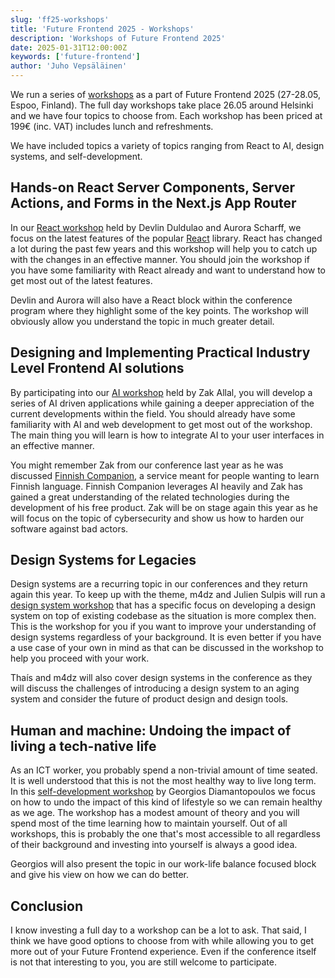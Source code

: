 ```yaml
---
slug: 'ff25-workshops'
title: 'Future Frontend 2025 - Workshops'
description: 'Workshops of Future Frontend 2025'
date: 2025-01-31T12:00:00Z
keywords: ['future-frontend']
author: 'Juho Vepsäläinen'
---
```


We run a series of [workshops](/workshops/) as a part of Future Frontend 2025 (27-28.05, Espoo, Finland). The full day workshops take place 26.05 around Helsinki and we have four topics to choose from. Each workshop has been priced at 199€ (inc. VAT) includes lunch and refreshments.

We have included topics a variety of topics ranging from React to AI, design systems, and self-development.

## Hands-on React Server Components, Server Actions, and Forms in the Next.js App Router

In our [React workshop](/workshops/#hands-on-react-server-components-server-actions-and-forms-in-the-next-js-app-router) held by Devlin Duldulao and Aurora Scharff, we focus on the latest features of the popular [React](https://react.dev/) library. React has changed a lot during the past few years and this workshop will help you to catch up with the changes in an effective manner. You should join the workshop if you have some familiarity with React already and want to understand how to get most out of the latest features.

Devlin and Aurora will also have a React block within the conference program where they highlight some of the key points. The workshop will obviously allow you understand the topic in much greater detail.

## Designing and Implementing Practical Industry Level Frontend AI solutions

By participating into our [AI workshop](/workshops/#designing-and-implementing-practical-industry-level-frontend-ai-solutions) held by Zak Allal, you will develop a series of AI driven applications while gaining a deeper appreciation of the current developments within the field. You should already have some familiarity with AI and web development to get most out of the workshop. The main thing you will learn is how to integrate AI to your user interfaces in an effective manner.

You might remember Zak from our conference last year as he was discussed [Finnish Companion](https://www.finnishcompanion.com/), a service meant for people wanting to learn Finnish language. Finnish Companion leverages AI heavily and Zak has gained a great understanding of the related technologies during the development of his free product. Zak will be on stage again this year as he will focus on the topic of cybersecurity and show us how to harden our software against bad actors.

## Design Systems for Legacies

Design systems are a recurring topic in our conferences and they return again this year. To keep up with the theme, m4dz and Julien Sulpis will run a [design system workshop](/workshops/#design-systems-for-legacies) that has a specific focus on developing a design system on top of existing codebase as the situation is more complex then. This is the workshop for you if you want to improve your understanding of design systems regardless of your background. It is even better if you have a use case of your own in mind as that can be discussed in the workshop to help you proceed with your work.

Thaís and m4dz will also cover design systems in the conference as they will discuss the challenges of introducing a design system to an aging system and consider the future of product design and design tools.

## Human and machine: Undoing the impact of living a tech-native life

As an ICT worker, you probably spend a non-trivial amount of time seated. It is well understood that this is not the most healthy way to live long term. In this [self-development workshop](/workshops/#human-and-machine-undoing-the-impact-of-living-a-tech-native-life) by Georgios Diamantopoulos we focus on how to undo the impact of this kind of lifestyle so we can remain healthy as we age. The workshop has a modest amount of theory and you will spend most of the time learning how to maintain yourself. Out of all workshops, this is probably the one that's most accessible to all regardless of their background and investing into yourself is always a good idea.

Georgios will also present the topic in our work-life balance focused block and give his view on how we can do better.

## Conclusion

I know investing a full day to a workshop can be a lot to ask. That said, I think we have good options to choose from with while allowing you to get more out of your Future Frontend experience. Even if the conference itself is not that interesting to you, you are still welcome to participate.

